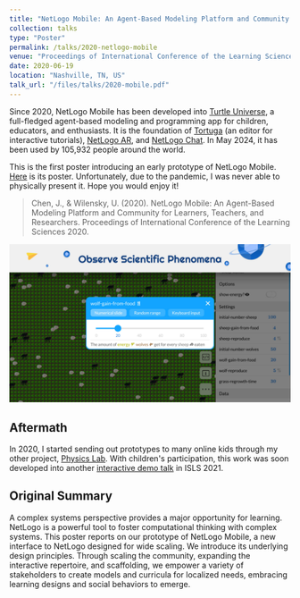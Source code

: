 ```yaml
---
title: "NetLogo Mobile: An Agent-Based Modeling Platform and Community for Learners, Teachers, and Researchers"
collection: talks
type: "Poster"
permalink: /talks/2020-netlogo-mobile
venue: "Proceedings of International Conference of the Learning Sciences 2020"
date: 2020-06-19
location: "Nashville, TN, US"
talk_url: "/files/talks/2020-mobile.pdf"
---
```

Since 2020, NetLogo Mobile has been developed into [Turtle Universe](/portfolio/turtle-universe/), a full-fledged agent-based modeling and programming app for children, educators, and enthusiasts. It is the foundation of [Tortuga](/portfolio/tortuga/) (an editor for interactive tutorials), [NetLogo AR](/portfolio/netlogo-ar/), and [NetLogo Chat](/portfolio/netlogo-chat/). In May 2024, it has been used by 105,932 people around the world.

This is the first poster introducing an early prototype of NetLogo Mobile. [Here](/files/talks/2020-mobile.pdf) is its poster. Unfortunately, due to the pandemic, I was never able to physically present it. Hope you would enjoy it!

> Chen, J., & Wilensky, U. (2020). NetLogo Mobile: An Agent-Based Modeling Platform and Community for Learners, Teachers, and Researchers. Proceedings of International Conference of the Learning Sciences 2020.

![A screenshot of Turtle Universe running the classical Wolf Sheep Predation model.](/images/turtle-universe/screenshot-2.jpg)

## Aftermath
In 2020, I started sending out prototypes to many online kids through my other project, [Physics Lab](/portfolio/physics-lab/). With children's participation, this work was soon developed into another [interactive demo talk](/talks/2021-netlogo-mobile/) in ISLS 2021.

## Original Summary
A complex systems perspective provides a major opportunity for learning. NetLogo is a powerful tool to foster computational thinking with complex systems. This poster reports on our prototype of NetLogo Mobile, a new interface to NetLogo designed for wide scaling. We introduce its underlying design principles. Through scaling the community, expanding the interactive repertoire, and scaffolding, we empower a variety of stakeholders to create models and curricula for localized needs, embracing learning designs and social behaviors to emerge.